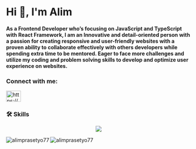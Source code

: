 <h1 align="stary">Hi 👋, I'm Alim</h1>
<h4 align="start">As a Frontend Developer who’s focusing on JavaScript and TypeScript with React Framework, I am an Innovative and detail-oriented person with a passion for creating responsive and user-friendly websites with a proven ability to collaborate effectively with others developers while spending extra time to be mentored. Eager to face more challenges and utilize my coding and problem solving skills to develop and optimize user experience on websites.</h4>


<h3 align="left">Connect with me:</h3>
<p align="left">
<a href="https://www.linkedin.com/in/alim-prasetyo-putra-sinambela-860a5b2b6/" target="blank"><img align="center" src="https://raw.githubusercontent.com/rahuldkjain/github-profile-readme-generator/master/src/images/icons/Social/linked-in-alt.svg" alt="https://www.linkedin.com/in/alim-prasetyo-putra-sinambela-860a5b2b6/" height="30" width="40" /></a>
</p>


<h3 align="left">🛠 Skills</h3>

<p align="center">
  <a href="https://skillicons.dev">
    <img src="https://skillicons.dev/icons?i=javascript,typescript,html,css,tailwindcss,bootstrap,react,vite,nextjs,figma,git,nodejs,express,mysql,postgresql,mongodb,postman,netlify,vercel" />
  </a>
</p>

<p><img align="left" src="https://github-readme-stats.vercel.app/api/top-langs?username=alimprasetyo77&show_icons=true&locale=en&layout=compact" alt="alimprasetyo77" /></p>

<p><img align="left" src="https://github-readme-streak-stats.herokuapp.com/?user=alimprasetyo77" alt="alimprasetyo77" /></p>

